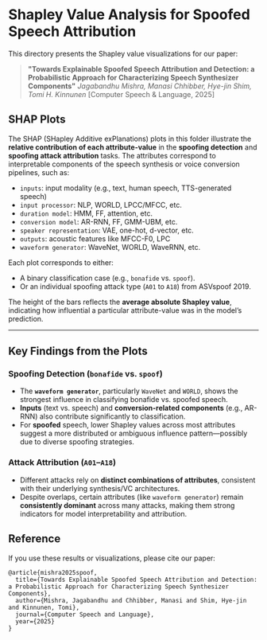 # Shapley Value Analysis for Spoofed Speech Attribution

This directory presents the Shapley value visualizations for our paper:

> **"Towards Explainable Spoofed Speech Attribution and Detection: a Probabilistic Approach for Characterizing Speech Synthesizer Components"**
> *Jagabandhu Mishra, Manasi Chhibber, Hye-jin Shim, Tomi H. Kinnunen*
> \[Computer Speech & Language, 2025]

## SHAP Plots

The SHAP (SHapley Additive exPlanations) plots in this folder illustrate the **relative contribution of each attribute-value** in the **spoofing detection** and **spoofing attack attribution** tasks. The attributes correspond to interpretable components of the speech synthesis or voice conversion pipelines, such as:

* `inputs`: input modality (e.g., text, human speech, TTS-generated speech)
* `input processor`: NLP, WORLD, LPCC/MFCC, etc.
* `duration model`: HMM, FF, attention, etc.
* `conversion model`: AR-RNN, FF, GMM-UBM, etc.
* `speaker representation`: VAE, one-hot, d-vector, etc.
* `outputs`: acoustic features like MFCC-F0, LPC
* `waveform generator`: WaveNet, WORLD, WaveRNN, etc.

Each plot corresponds to either:

* A binary classification case (e.g., `bonafide` vs. `spoof`).
* Or an individual spoofing attack type (`A01` to `A18`) from ASVspoof 2019.

The height of the bars reflects the **average absolute Shapley value**, indicating how influential a particular attribute-value was in the model’s prediction.

---

## Key Findings from the Plots

### Spoofing Detection (`bonafide` vs. `spoof`)

* The **`waveform generator`**, particularly `WaveNet` and `WORLD`, shows the strongest influence in classifying bonafide vs. spoofed speech.
* **Inputs** (text vs. speech) and **conversion-related components** (e.g., AR-RNN) also contribute significantly to classification.
* For **spoofed** speech, lower Shapley values across most attributes suggest a more distributed or ambiguous influence pattern—possibly due to diverse spoofing strategies.

### Attack Attribution (`A01`–`A18`)

* Different attacks rely on **distinct combinations of attributes**, consistent with their underlying synthesis/VC architectures.
* Despite overlaps, certain attributes (like `waveform generator`) remain **consistently dominant** across many attacks, making them strong indicators for model interpretability and attribution.

## Reference

If you use these results or visualizations, please cite our paper:

```
@article{mishra2025spoof,
  title={Towards Explainable Spoofed Speech Attribution and Detection: a Probabilistic Approach for Characterizing Speech Synthesizer Components},
  author={Mishra, Jagabandhu and Chhibber, Manasi and Shim, Hye-jin and Kinnunen, Tomi},
  journal={Computer Speech and Language},
  year={2025}
}
```
